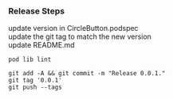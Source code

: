 ### Release Steps

update version in CircleButton.podspec  
update the git tag to match the new version  
update README.md  

    pod lib lint

    git add -A && git commit -m "Release 0.0.1."
    git tag '0.0.1'
    git push --tags

